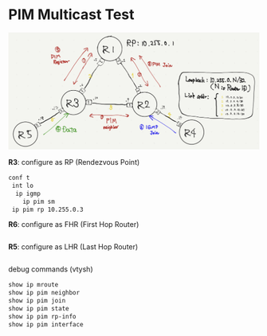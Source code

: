 
# PIM Multicast Test

![](topo.jpeg)

**R3**: configure as RP (Rendezvous Point)
```
conf t
 int lo
  ip igmp
	ip pim sm
 ip pim rp 10.255.0.3
```

**R6**: configure as FHR (First Hop Router)
```
```

**R5**: configure as LHR (Last Hop Router)
```
```

debug commands (vtysh)
```
show ip mroute
show ip pim neighbor
show ip pim join
show ip pim state
show ip pim rp-info
show ip pim interface
```

